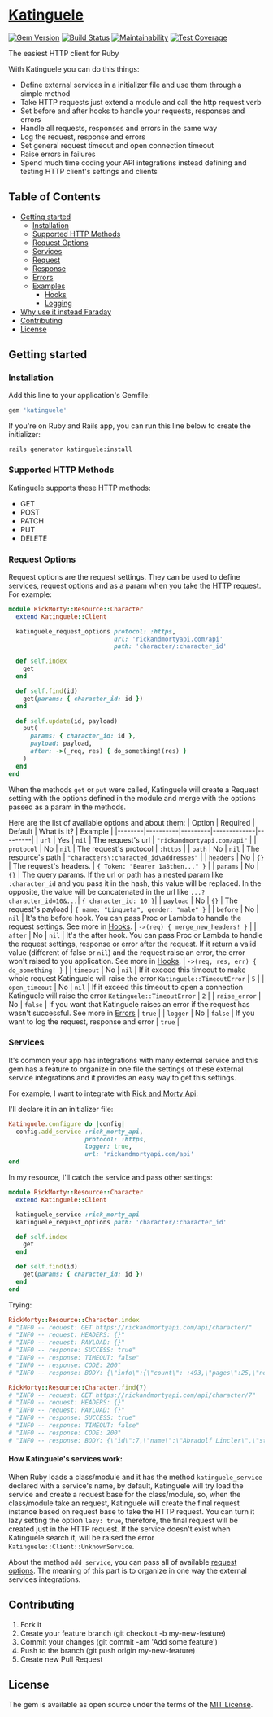 # [Katinguele][gem_page]

[![Gem Version][gem_version_image]][gem_version_page]
[![Build Status][travis_status_image]][travis_page]
[![Maintainability][code_climate_maintainability_image]][code_climate_maintainability_page]
[![Test Coverage][code_climate_test_coverage_image]][code_climate_test_coverage_page]

The easiest HTTP client for Ruby

With Katinguele you can do this things:
  * Define external services in a initializer file and use them through a simple method
  * Take HTTP requests just extend a module and call the http request verb
  * Set before and after hooks to handle your requests, responses and errors
  * Handle all requests, responses and errors in the same way
  * Log the request, response and errors
  * Set general request timeout and open connection timeout
  * Raise errors in failures
  * Spend much time coding your API integrations instead defining and testing HTTP client's settings and clients

## Table of Contents
- [Getting started](#getting-started)
  - [Installation](#installation)
  - [Supported HTTP Methods](#supported-http-methods)
  - [Request Options](#request-options)
  - [Services](#services)
  - [Request](#response)
  - [Response](#response)
  - [Errors](#errors)
  - [Examples](#examples)
    - [Hooks](#hooks)
    - [Logging](#logging)
- [Why use it instead Faraday](#why-use-it-instead-faraday)
- [Contributing](#contributing)
- [License](#license)

## Getting started

### Installation

Add this line to your application's Gemfile:

```ruby
gem 'katinguele'
```

If you're on Ruby and Rails app, you can run this line below to create the initializer:

```shell
rails generator katinguele:install
```

### Supported HTTP Methods

Katinguele supports these HTTP methods:

- GET
- POST
- PATCH
- PUT
- DELETE

### Request Options

Request options are the request settings. They can be used to define services, request options and as a param when you take the HTTP request. For example:

```ruby
module RickMorty::Resource::Character
  extend Katinguele::Client

  katinguele_request_options protocol: :https,
                             url: 'rickandmortyapi.com/api'
                             path: 'character/:character_id'

  def self.index
    get
  end

  def self.find(id)
    get(params: { character_id: id })
  end

  def self.update(id, payload)
    put(
      params: { character_id: id },
      payload: payload,
      after: ->(_req, res) { do_something!(res) }
    )
  end
end
```

When the methods `get` or `put` were called, Katinguele will create a Request setting with the options defined in the module and merge with the options passed as a param in the methods.

Here are the list of available options and about them:
| Option | Required | Default | What is it? | Example |
|--------|----------|---------|-------------|---------|
| `url` | Yes | `nil` | The request's url | `"rickandmortyapi.com/api"` |
| `protocol` | No | `nil` | The request's protocol | `:https` |
| `path` | No | `nil` | The resource's path | `"characters\:characted_id\addresses"` |
| `headers` | No | `{}` | The request's headers. | `{ Token: "Bearer 1a8then..." }` |
| `params` | No | `{}` | The query params. If the url or path has a nested param like `:character_id` and you pass it in the hash, this value will be replaced. In the opposite, the value will be concatenated in the url like `...?character_id=10&...`| `{ character_id: 10 }`|
| `payload` | No | `{}` | The request's payload | `{ name: "Linqueta", gender: "male" }` |
| `before` | No | `nil` | It's the before hook. You can pass Proc or Lambda to handle the request settings. See more in [Hooks](#hooks).  | `->(req) { merge_new_headers! }` |
| `after` | No | `nil` | It's the after hook. You can pass Proc or Lambda to handle the request settings, response or error after the request. If it return a valid value (different of false or `nil`) and the request raise an error, the error won't raised to you application. See more in [Hooks](#hooks). | `->(req, res, err) { do_something! }` |
| `timeout` | No | `nil` | If it exceed this timeout to make whole request Katinguele will raise the error `Katinguele::TimeoutError` | `5` |
| `open_timeout` | No | `nil` | If it exceed this timeout to open a connection Katinguele will raise the error `Katinguele::TimeoutError` | `2` |
| `raise_error` | No | `false` | If you want that Katinguele raises an error if the request has wasn't successful. See more in [Errors](#errors) | `true` |
| `logger` | No | `false` | If you want to log the request, response and error | `true` |

### Services

It's common your app has integrations with many external service and this gem has a feature to organize in one file the settings of these external service integrations and it provides an easy way to get this settings.

For example, I want to integrate with [Rick and Morty Api](https://rickandmortyapi.com/api/):

I'll declare it in an initializer file:

```ruby
Katinguele.configure do |config|
  config.add_service :rick_morty_api,
                     protocol: :https,
                     logger: true,
                     url: 'rickandmortyapi.com/api'
end
```

In my resource, I'll catch the service and pass other settings:

```ruby
module RickMorty::Resource::Character
  extend Katinguele::Client

  katinguele_service :rick_morty_api
  katinguele_request_options path: 'character/:character_id'

  def self.index
    get
  end

  def self.find(id)
    get(params: { character_id: id })
  end
end
```

Trying:

```ruby
RickMorty::Resource::Character.index
# "INFO -- request: GET https://rickandmortyapi.com/api/character/"
# "INFO -- request: HEADERS: {}"
# "INFO -- request: PAYLOAD: {}"
# "INFO -- response: SUCCESS: true"
# "INFO -- response: TIMEOUT: false"
# "INFO -- response: CODE: 200"
# "INFO -- response: BODY: {\"info\":{\"count\": :493,\"pages\":25,\"next\":\"https://rickan...

RickMorty::Resource::Character.find(7)
# "INFO -- request: GET https://rickandmortyapi.com/api/character/7"
# "INFO -- request: HEADERS: {}"
# "INFO -- request: PAYLOAD: {}"
# "INFO -- response: SUCCESS: true"
# "INFO -- response: TIMEOUT: false"
# "INFO -- response: CODE: 200"
# "INFO -- response: BODY: {\"id\":7,\"name\":\"Abradolf Lincler\",\"status\":\"unknown\",...
```

#### How Katinguele's services work:

When Ruby loads a class/module and it has the method `katinguele_service` declared with a service's name, by default, Katinguele will try load the service and create a request base for the class/module, so, when the class/module take an request, Katinguele will create the final request instance based on request base to take the HTTP request. You can turn it lazy setting the option `lazy: true`, therefore, the final request will be created just in the HTTP request. If the service doesn't exist when Katinguele search it, will be raised the error `Katinguele::Client::UnknownService`.

About the method `add_service`, you can pass all of available [request options](#request-options). The meaning of this part is to organize in one way the external services integrations.

## Contributing

1. Fork it
2. Create your feature branch (git checkout -b my-new-feature)
3. Commit your changes (git commit -am 'Add some feature')
4. Push to the branch (git push origin my-new-feature)
5. Create new Pull Request

## License

The gem is available as open source under the terms of the [MIT License][mit_license_page].

[gem_page]: https://github.com/linqueta/katinguele
[code_of_conduct_page]: https://github.com/linqueta/katinguele/blob/master/CODE_OF_CONDUCT.md
[mit_license_page]: https://opensource.org/licenses/MIT
[contributor_convenant_page]: http://contributor-covenant.org
[travis_status_image]: https://travis-ci.org/linqueta/katinguele.svg?branch=master
[travis_page]: https://travis-ci.org/linqueta/katinguele
[code_climate_maintainability_image]: https://api.codeclimate.com/v1/badges/b3ae18295c290b6a92a9/maintainability
[code_climate_maintainability_page]: https://codeclimate.com/github/linqueta/katinguele/maintainability
[code_climate_test_coverage_image]: https://api.codeclimate.com/v1/badges/b3ae18295c290b6a92a9/test_coverage
[code_climate_test_coverage_page]: https://codeclimate.com/github/linqueta/katinguele/test_coverage
[gem_version_image]: https://badge.fury.io/rb/katinguele.svg
[gem_version_page]: https://rubygems.org/gems/katinguele
